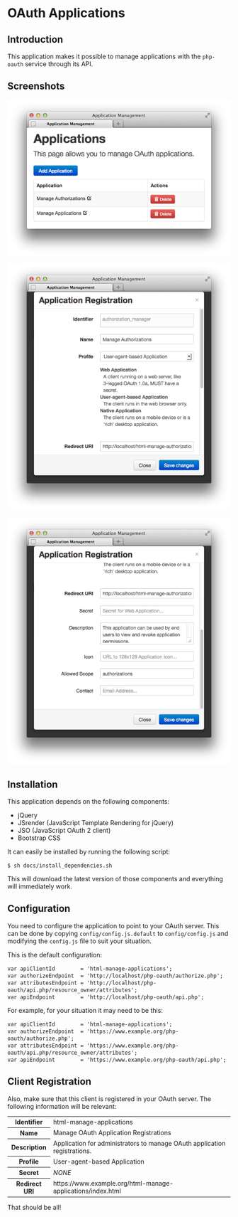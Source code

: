 # OAuth Applications

## Introduction

This application makes it possible to manage applications with the `php-oauth` 
service through its API.

## Screenshots

![html-manage-applications](https://github.com/fkooman/html-manage-applications/raw/master/docs/html-manage-applications-screenshot.png)

![html-manage-applications-new-app-1](https://github.com/fkooman/html-manage-applications/raw/master/docs/html-manage-applications-new-app-screenshot-1.png)

![html-manage-applications-new-app-2](https://github.com/fkooman/html-manage-applications/raw/master/docs/html-manage-applications-new-app-screenshot-2.png)

## Installation

This application depends on the following components:

* jQuery
* JSrender (JavaScript Template Rendering for jQuery)
* JSO (JavaScript OAuth 2 client)
* Bootstrap CSS

It can easily be installed by running the following script:

    $ sh docs/install_dependencies.sh

This will download the latest version of those components and everything will
immediately work.

## Configuration
You need to configure the application to point to your OAuth server. This can
be done by copying `config/config.js.default` to `config/config.js` and 
modifying the `config.js` file to suit your situation.

This is the default configuration:

    var apiClientId        = 'html-manage-applications';
    var authorizeEndpoint  = 'http://localhost/php-oauth/authorize.php';
    var attributesEndpoint = 'http://localhost/php-oauth/api.php/resource_owner/attributes';
    var apiEndpoint        = 'http://localhost/php-oauth/api.php';

For example, for your situation it may need to be this:

    var apiClientId        = 'html-manage-applications';
    var authorizeEndpoint  = 'https://www.example.org/php-oauth/authorize.php';
    var attributesEndpoint = 'https://www.example.org/php-oauth/api.php/resource_owner/attributes';
    var apiEndpoint        = 'https://www.example.org/php-oauth/api.php';

## Client Registration
Also, make sure that this client is registered in your OAuth server. The following
information will be relevant:

<table>
  <tr>
    <th>Identifier</th><td>html-manage-applications</td>
  </tr>
  <tr>
    <th>Name</th><td>Manage OAuth Application Registrations</td>
  </tr>
  <tr>
    <th>Description</th><td>Application for administrators to manage OAuth application registrations.</td>
  </tr>
  <tr>
    <th>Profile</th><td>User-agent-based Application</td>
  </tr>
  <tr>
    <th>Secret</th><td><em>NONE</em></td>
  </tr>
  <tr>
    <th>Redirect URI</th><td>https://www.example.org/html-manage-applications/index.html</td>
  </tr>
</table>

That should be all!

